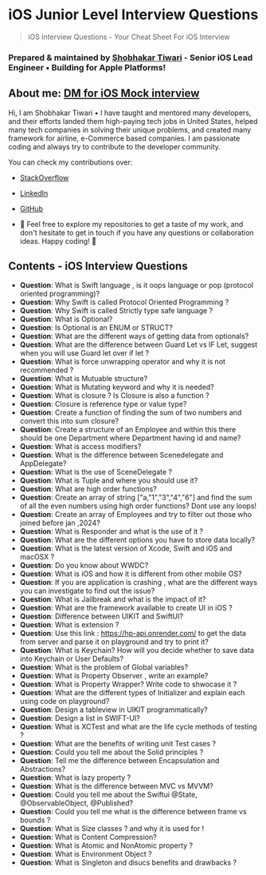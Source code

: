 
# iOS Junior Level Interview Questions

> iOS Interview Questions - Your Cheat Sheet For iOS Interview

### Prepared & maintained by [Shobhakar Tiwari](https://github.com/shobhakartiwari) - Senior iOS Lead Engineer • Building for Apple Platforms!

## About me:  [DM for iOS Mock interview](https://www.linkedin.com/in/shobhakar-tiwari/)

Hi, I am Shobhakar Tiwari • I have taught and mentored many developers, and their efforts landed them high-paying tech jobs in United States, helped many tech companies in solving their unique problems, and created many framework for airline, e-Commerce based companies. I am passionate coding and always try to contribute to the developer community.

You can check my contributions over:

- [StackOverflow](https://stackoverflow.com/users/3400991/shobhakar-tiwari?tab=profile)
- [LinkedIn](https://www.linkedin.com/in/shobhakar-tiwari/)
- [GitHub](https://github.com/shobhakartiwari)

- 🔗 Feel free to explore my repositories to get a taste of my work, and don't hesitate to get in touch if you have any questions or collaboration ideas. Happy coding! 🎉

## Contents - iOS Interview Questions

- **Question**: What is Swift language , is it oops language or pop (protocol oriented programming)?
- **Question**: Why Swift is called Protocol Oriented Programming ?
- **Question**: Why Swift is called Strictly type safe language ?
- **Question**: What is Optional?
- **Question**: Is Optional is an ENUM or STRUCT?
- **Question**: What are the different ways of getting data from optionals?
- **Question**: What are the difference between Guard Let vs IF Let, suggest when you will use Guard let over if let ?
- **Question**: What is force unwrapping operator and why it is not recommended ?
- **Question**: What is Mutuable structure?
- **Question**: What is Mutating keyword and why it is needed?
- **Question**: What is closure ? Is Closure is also a function ?
- **Question**: Closure is reference type or value type?
- **Question**: Create a function of finding the sum of two numbers and convert this into sum closure?
- **Question**: Create a structure of an Employee and within this there should be one Department where Department having id and name?
- **Question**: What is access modifiers?
- **Question**: What is the difference between Scenedelegate and AppDelegate?
- **Question**: What is the use of SceneDelegate ?
- **Question**: What is Tuple and where you should use it?
- **Question**: What are high order functions?
- **Question**: Create an array of string ["a,"1","3","4","6"] and find the sum of all the even numbers using high order functions? Dont use any loops!
- **Question**: Create an array of Employees and try to filter out those who joined before jan ,2024?
- **Question**: What is Responder and what is the use of it ?
- **Question**: What are the different options you have to store data locally?
- **Question**: What is the latest version of Xcode, Swift and iOS and macOSX ?
- **Question**: Do you know about WWDC?
- **Question**: What is iOS and how it is different from other mobile OS?
- **Question**: If you are application is crashing , what are the different ways you can investigate to find out the issue?
- **Question**: What is Jailbreak and what is the impact of it?
- **Question**: What are the framework available to create UI in iOS ?
- **Question**: Difference between UIKIT and SwiftUI?
- **Question**: What is extension ?
- **Question**: Use this link : https://hp-api.onrender.com/ to get the data from server and parse it on playground and try to print it?
- **Question**: What is Keychain? How will you decide whether to save data into Keychain or User Defaults?
- **Question**: What is the problem of Global variables?
- **Question**: What is Property Observer , write an example?
- **Question**: What is Property Wrapper? Write code to shwocase it ?
- **Question**: What are the different types of Initializer and explain each using code on playground?
- **Question**: Design a tableview in UIKIT programmatically?
- **Question**: Design a list in SWIFT-UI?
- **Question**: What is XCTest and what are the life cycle methods of testing ?
- **Question**: What are the benefits of writing unit Test cases ?
- **Question**: Could you tell me about the Solid principles ?
- **Question**: Tell me the difference between Encapsulation and Abstractions?
- **Question**: What is lazy property ?
- **Question**: What is the difference between MVC vs MVVM?
- **Question**: Could you tell me about the Swiftui @State, @ObservableObject, @Published?
- **Question**: Could you tell me what is the difference between frame vs bounds ?
- **Question**: What is Size classes ? and why it is used for !
- **Question**: What is Content Compression?
- **Question**: What is Atomic and NonAtomic property ?
- **Question**: What is Environment Object ?
- **Question**: What is Singleton and disucs benefits and drawbacks ?
